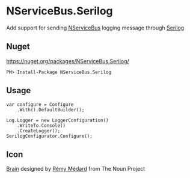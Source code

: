 NServiceBus.Serilog
==================

Add support for sending [NServiceBus](http://nservicebus.com/) logging message through [Serilog](http://serilog.net/)

## Nuget

https://nuget.org/packages/NServiceBus.Serilog/
    
    PM> Install-Package NServiceBus.Serilog

## Usage 

    var configure = Configure
        .With().DefaultBuilder();

    Log.Logger = new LoggerConfiguration()
        .WriteTo.Console()
        .CreateLogger();
    SerilogConfigurator.Configure();

## Icon

<a href="http://thenounproject.com/noun/brain/#icon-No10411" target="_blank">Brain</a> designed by <a href="http://thenounproject.com/catalarem" target="_blank">Rémy Médard</a> from The Noun Project
